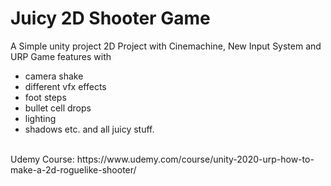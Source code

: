 # Juicy 2D Shooter Game #

A Simple unity project 2D Project with Cinemachine, New Input System and URP
Game features with 
- camera shake
- different vfx effects 
- foot steps
- bullet cell drops
- lighting 
- shadows etc.
and all juicy stuff.

<br>
Udemy Course:
https://www.udemy.com/course/unity-2020-urp-how-to-make-a-2d-roguelike-shooter/

